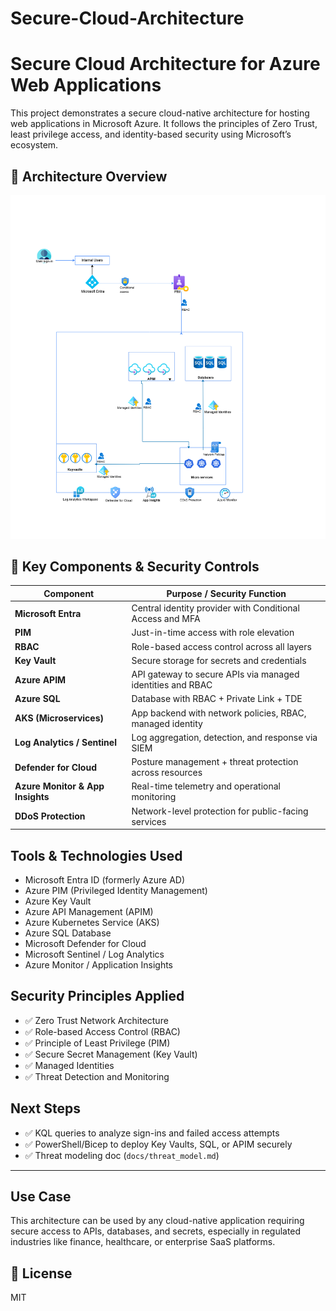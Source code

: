 # Secure-Cloud-Architecture

# Secure Cloud Architecture for Azure Web Applications

This project demonstrates a secure cloud-native architecture for hosting web applications in Microsoft Azure. It follows the principles of Zero Trust, least privilege access, and identity-based security using Microsoft’s ecosystem.

## 🧩 Architecture Overview

![Cloud Architecture](architecture-diagram/cloud-architecture.png)

## 🔐 Key Components & Security Controls

| Component            | Purpose / Security Function                                         |
|----------------------|---------------------------------------------------------------------|
| **Microsoft Entra**  | Central identity provider with Conditional Access and MFA          |
| **PIM**              | Just-in-time access with role elevation                            |
| **RBAC**             | Role-based access control across all layers                        |
| **Key Vault**        | Secure storage for secrets and credentials                         |
| **Azure APIM**       | API gateway to secure APIs via managed identities and RBAC         |
| **Azure SQL**        | Database with RBAC + Private Link + TDE                            |
| **AKS (Microservices)** | App backend with network policies, RBAC, managed identity         |
| **Log Analytics / Sentinel** | Log aggregation, detection, and response via SIEM             |
| **Defender for Cloud** | Posture management + threat protection across resources            |
| **Azure Monitor & App Insights** | Real-time telemetry and operational monitoring        |
| **DDoS Protection**  | Network-level protection for public-facing services                |

## Tools & Technologies Used

- Microsoft Entra ID (formerly Azure AD)
- Azure PIM (Privileged Identity Management)
- Azure Key Vault
- Azure API Management (APIM)
- Azure Kubernetes Service (AKS)
- Azure SQL Database
- Microsoft Defender for Cloud
- Microsoft Sentinel / Log Analytics
- Azure Monitor / Application Insights

## Security Principles Applied

- ✅ Zero Trust Network Architecture
- ✅ Role-based Access Control (RBAC)
- ✅ Principle of Least Privilege (PIM)
- ✅ Secure Secret Management (Key Vault)
- ✅ Managed Identities
- ✅ Threat Detection and Monitoring

##  Next Steps

- ✅ KQL queries to analyze sign-ins and failed access attempts
- ✅ PowerShell/Bicep to deploy Key Vaults, SQL, or APIM securely
- ✅ Threat modeling doc (`docs/threat_model.md`)

---

##  Use Case

This architecture can be used by any cloud-native application requiring secure access to APIs, databases, and secrets, especially in regulated industries like finance, healthcare, or enterprise SaaS platforms.

## 🪪 License

MIT
